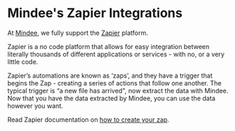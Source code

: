 # Mindee's Zapier Integrations

At [Mindee](https://mindee.com), we fully support the [Zapier](https://zapier.com) platform.

Zapier is a no code platform that allows for easy integration between literally thousands of different applications or services - with no, or a very little code.

Zapier’s automations are known as ‘zaps’, and they have a trigger that begins the Zap - creating a series of actions that follow one another. The typical trigger is “a new file has arrived", now extract the data with Mindee. Now that you have the data extracted by Mindee, you can use the data however you want.

Read Zapier documentation on [how to create your zap](https://zapier.com/help/create/basics/create-zaps).
